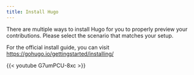 ```yaml
---
title: Install Hugo
---
```


There are multiple ways to install Hugo for you to properly preview your contributions. Please select the scenario that matches your setup.

For the official install guide, you can visit <https://gohugo.io/gettingstarted/installing/>

{{< youtube G7umPCU-8xc >}}
